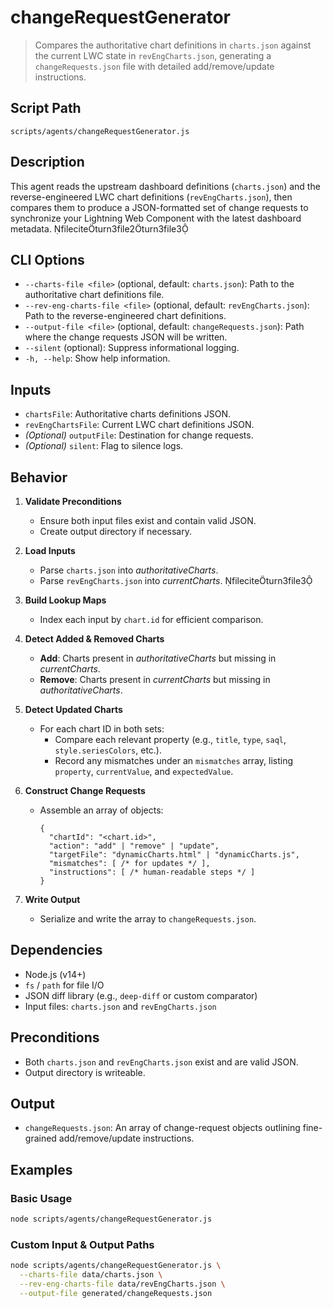 # changeRequestGenerator

> Compares the authoritative chart definitions in `charts.json` against the current LWC state in `revEngCharts.json`, generating a `changeRequests.json` file with detailed add/remove/update instructions.

## Script Path

`scripts/agents/changeRequestGenerator.js`

## Description

This agent reads the upstream dashboard definitions (`charts.json`) and the reverse-engineered LWC chart definitions (`revEngCharts.json`), then compares them to produce a JSON-formatted set of change requests to synchronize your Lightning Web Component with the latest dashboard metadata. fileciteturn3file2turn3file3

## CLI Options

- `--charts-file <file>` (optional, default: `charts.json`): Path to the authoritative chart definitions file.
- `--rev-eng-charts-file <file>` (optional, default: `revEngCharts.json`): Path to the reverse-engineered chart definitions.
- `--output-file <file>` (optional, default: `changeRequests.json`): Path where the change requests JSON will be written.
- `--silent` (optional): Suppress informational logging.
- `-h, --help`: Show help information.

## Inputs

- `chartsFile`: Authoritative charts definitions JSON.
- `revEngChartsFile`: Current LWC chart definitions JSON.
- _(Optional)_ `outputFile`: Destination for change requests.
- _(Optional)_ `silent`: Flag to silence logs.

## Behavior

1. **Validate Preconditions**

   - Ensure both input files exist and contain valid JSON.
   - Create output directory if necessary.

2. **Load Inputs**

   - Parse `charts.json` into _authoritativeCharts_.
   - Parse `revEngCharts.json` into _currentCharts_. fileciteturn3file3

3. **Build Lookup Maps**

   - Index each input by `chart.id` for efficient comparison.

4. **Detect Added & Removed Charts**

   - **Add**: Charts present in _authoritativeCharts_ but missing in _currentCharts_.
   - **Remove**: Charts present in _currentCharts_ but missing in _authoritativeCharts_.

5. **Detect Updated Charts**

   - For each chart ID in both sets:
     - Compare each relevant property (e.g., `title`, `type`, `saql`, `style.seriesColors`, etc.).
     - Record any mismatches under an `mismatches` array, listing `property`, `currentValue`, and `expectedValue`.

6. **Construct Change Requests**

   - Assemble an array of objects:
     ```jsonc
     {
       "chartId": "<chart.id>",
       "action": "add" | "remove" | "update",
       "targetFile": "dynamicCharts.html" | "dynamicCharts.js",
       "mismatches": [ /* for updates */ ],
       "instructions": [ /* human-readable steps */ ]
     }
     ```

7. **Write Output**
   - Serialize and write the array to `changeRequests.json`.

## Dependencies

- Node.js (v14+)
- `fs` / `path` for file I/O
- JSON diff library (e.g., `deep-diff` or custom comparator)
- Input files: `charts.json` and `revEngCharts.json`

## Preconditions

- Both `charts.json` and `revEngCharts.json` exist and are valid JSON.
- Output directory is writeable.

## Output

- `changeRequests.json`: An array of change-request objects outlining fine-grained add/remove/update instructions.

## Examples

### Basic Usage

```bash
node scripts/agents/changeRequestGenerator.js
```

### Custom Input & Output Paths

```bash
node scripts/agents/changeRequestGenerator.js \
  --charts-file data/charts.json \
  --rev-eng-charts-file data/revEngCharts.json \
  --output-file generated/changeRequests.json
```
